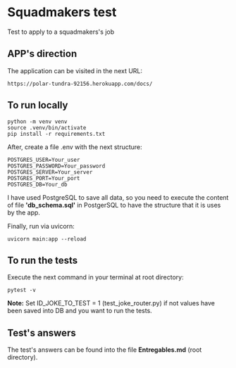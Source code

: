# Squadmakers test

Test to apply to a squadmakers's job

## APP's direction

The application can be visited in the next URL:

    https://polar-tundra-92156.herokuapp.com/docs/

## To run locally

    python -m venv venv
    source .venv/bin/activate
    pip install -r requirements.txt

After, create a file .env with the next structure:
    
    POSTGRES_USER=Your_user
    POSTGRES_PASSWORD=Your_password
    POSTGRES_SERVER=Your_server
    POSTGRES_PORT=Your_port
    POSTGRES_DB=Your_db

I have used PostgreSQL to save all data, so you need to execute the content of file **'db_schema.sql'** in PostgerSQL to have 
the structure that it is uses by the app. 

Finally, run via uvicorn:

    uvicorn main:app --reload


## To run the tests

Execute the next command in your terminal at root directory:

    pytest -v

**Note:** Set ID_JOKE_TO_TEST = 1 (test_joke_router.py) if not values have been saved into DB
and you want to run the tests.


## Test's answers

The test's answers can be found into the file **Entregables.md** (root directory).